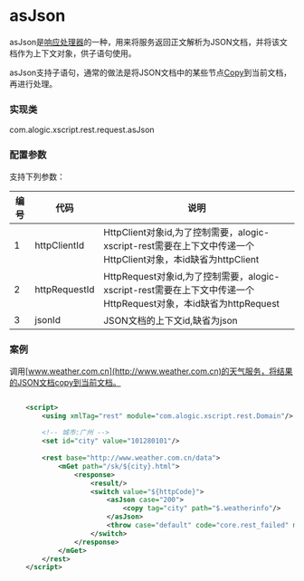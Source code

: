 asJson
======

asJson是[响应处理器](responsehandler.md)的一种，用来将服务返回正文解析为JSON文档，并将该文档作为上下文对象，供子语句使用。

asJson支持子语句，通常的做法是将JSON文档中的某些节点[Copy](copy.md)到当前文档，再进行处理。

### 实现类

com.alogic.xscript.rest.request.asJson

### 配置参数

支持下列参数：

| 编号 | 代码 | 说明 |
| ---- | ---- | ---- |
| 1 | httpClientId | HttpClient对象id,为了控制需要，alogic-xscript-rest需要在上下文中传递一个HttpClient对象，本id缺省为httpClient |
| 2 | httpRequestId | HttpRequest对象id,为了控制需要，alogic-xscript-rest需要在上下文中传递一个HttpRequest对象，本id缺省为httpRequest |
| 3 | jsonId | JSON文档的上下文id,缺省为json |

### 案例

调用[www.weather.com.cn](http://www.weather.com.cn)的天气服务，将结果的JSON文档copy到当前文档。

```xml

	<script>
		<using xmlTag="rest" module="com.alogic.xscript.rest.Domain"/>
		
		<!-- 城市:广州 -->
		<set id="city" value="101280101"/>
		
		<rest base="http://www.weather.com.cn/data">
			<mGet path="/sk/${city}.html">
				<response>
					<result/>
					<switch value="${httpCode}">
						<asJson case="200">
							<copy tag="city" path="$.weatherinfo"/>
						</asJson>
						<throw case="default" code="core.rest_failed" msg="远程服务调用错误."/>
					</switch>
				</response>
			</mGet>
		</rest>
	</script>

```
